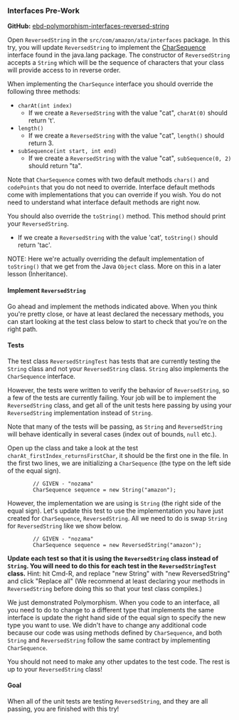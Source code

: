 ### Interfaces Pre-Work

**GitHub:** [ebd-polymorphism-interfaces-reversed-string](https://github.com/LambdaSchool/ebd-polymorphism-interfaces-reversed-string)

Open `ReversedString` in the `src/com/amazon/ata/interfaces` package. In this try, you will update
`ReversedString` to implement the [CharSequence](https://docs.oracle.com/javase/8/docs/api/java/lang/CharSequence.html) 
interface found in the java.lang package. The constructor of `ReversedString` accepts a `String` which will 
be the sequence of characters that your class will provide access to in reverse order.

When implementing the `CharSequnce` interface you should override the following three methods:
- `charAt(int index)`
  - If we create a `ReversedString` with the value "cat", `charAt(0)` should return 't'.
- `length()`
  - If we create a `ReversedString` with the value "cat", `length()` should return 3.
- `subSequence(int start, int end)`
  - If we create a `ReversedString` with the value "cat", `subSequence(0, 2)` should return "ta".

Note that `CharSequence` comes with two default methods `chars()` and `codePoints` that you do not need to override.
Interface default methods come with implementations that you can override if you wish. You do not need to understand
what interface default methods are right now.

You should also override the `toString()` method. This method should print your `ReversedString`.
  - If we create a `ReversedString` with the value 'cat', `toString()` should return 'tac'.

NOTE: Here we're actually overriding the default implementation of `toString()` that
we get from the Java `Object` class. More on this in a later lesson (Inheritance).

#### Implement `ReversedString`

Go ahead and implement the methods indicated above. When you think you're pretty
close, or have at least declared the necessary methods, you can start looking
at the test class below to start to check that you're on the right path.

#### Tests

The test class `ReversedStringTest` has tests that are currently testing the `String` class and not your 
`ReversedString` class. `String` also implements the `CharSequence` interface.

However, the tests were written to verify the behavior of `ReversedString`,
so a few of the tests are currently failing. Your job will be to implement
the `ReversedString` class, and get all of the unit tests here passing
by using your `ReversedString` implementation instead of `String`.

Note that many of the tests will be passing, as `String` and `ReversedString`
will behave identically in several cases (index out of bounds, `null` etc.).

Open up the class and take a look at the test `charAt_firstIndex_returnsFirstChar`,
it should be the first one in the file. In the first two lines, we are
initializing a `CharSequence` (the type on the left side of the equal sign).
```
        // GIVEN - "nozama"
        CharSequence sequence = new String("amazon");
```
However, the implementation we are using is `String` (the right side of the equal sign). Let's update this test to use
the implementation you have just created for `CharSequence`, `ReversedString`. All we need to do is swap `String` for 
`ReversedString` like we show below. 
```
        // GIVEN - "nozama"
        CharSequence sequence = new ReversedString("amazon");
```

**Update each test so that it is using the `ReversedString` class instead of `String`.
You will need to do this for each test in the `ReversedStringTest` class.** Hint:
hit Cmd-R, and replace "new String" with "new ReversedString" and click "Replace all"
(We recommend at least declaring your methods in `ReversedString` before doing this
so that your test class compiles.)

We just demonstrated Polymorphism. When you code to an interface, all you need to do to change to a different type that
implements the same interface is update the right hand side of the equal sign to specify the new type you want to use.
We didn't have to change any additional code because our code was using methods defined by `CharSequence`, and both 
`String` and `ReversedString` follow the same contract by implementing `CharSequence`.

You should not need to make any other updates to the test code. The rest is up to your
`ReversedString` class!

#### Goal

When all of the unit tests are testing `ReversedString`, and they are all
passing, you are finished with this try!
